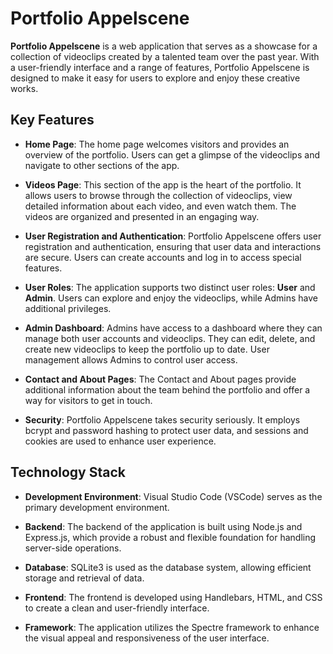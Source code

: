 # Portfolio Appelscene

**Portfolio Appelscene** is a web application that serves as a showcase for a collection of videoclips created by a talented team over the past year. With a user-friendly interface and a range of features, Portfolio Appelscene is designed to make it easy for users to explore and enjoy these creative works.

## Key Features

- **Home Page**: The home page welcomes visitors and provides an overview of the portfolio. Users can get a glimpse of the videoclips and navigate to other sections of the app.

- **Videos Page**: This section of the app is the heart of the portfolio. It allows users to browse through the collection of videoclips, view detailed information about each video, and even watch them. The videos are organized and presented in an engaging way.

- **User Registration and Authentication**: Portfolio Appelscene offers user registration and authentication, ensuring that user data and interactions are secure. Users can create accounts and log in to access special features.

- **User Roles**: The application supports two distinct user roles: **User** and **Admin**. Users can explore and enjoy the videoclips, while Admins have additional privileges.

- **Admin Dashboard**: Admins have access to a dashboard where they can manage both user accounts and videoclips. They can edit, delete, and create new videoclips to keep the portfolio up to date. User management allows Admins to control user access.

- **Contact and About Pages**: The Contact and About pages provide additional information about the team behind the portfolio and offer a way for visitors to get in touch.

- **Security**: Portfolio Appelscene takes security seriously. It employs bcrypt and password hashing to protect user data, and sessions and cookies are used to enhance user experience.

## Technology Stack

- **Development Environment**: Visual Studio Code (VSCode) serves as the primary development environment.

- **Backend**: The backend of the application is built using Node.js and Express.js, which provide a robust and flexible foundation for handling server-side operations.

- **Database**: SQLite3 is used as the database system, allowing efficient storage and retrieval of data.

- **Frontend**: The frontend is developed using Handlebars, HTML, and CSS to create a clean and user-friendly interface.

- **Framework**: The application utilizes the Spectre framework to enhance the visual appeal and responsiveness of the user interface.


